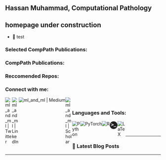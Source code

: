 ## Hassan Muhammad, Computational Pathology

## homepage under construction
- 🔭 test

### Selected CompPath Publications:

### CompPath Publications:

### Reccomended Repos:


### Connect with me:

[<img align="left" alt="ml_and_ml | Twitter" width="22px" src="https://cdn.jsdelivr.net/npm/simple-icons@v3/icons/twitter.svg" />][twitter]
[<img align="left" alt="ml_and_ml | LinkedIn" width="22px" src="https://cdn.jsdelivr.net/npm/simple-icons@v3/icons/linkedin.svg" />][linkedin]
[<img align="left" alt="ml_and_ml | Medium" height="22px" src="https://inceptum-stor.icons8.com/2RovVa2PJX3Q/medium.svg" />][medium]
[<img align="left" alt="ml_and_ml | Scholar" width="22px" src="https://e7.pngegg.com/pngimages/31/731/png-clipart-google-scholar-education-research-doctor-of-philosophy-scholar-s-logo-monochrome.png" />][scholar]


<br />

### Languages and Tools:

[<img align="left" alt="Python" width="26px" src="https://raw.githubusercontent.com/jmnote/z-icons/master/svg/python.svg" />][webdevplaylist]
[<img align="left" alt="PyTorch" height="26px" src="https://upload.wikimedia.org/wikipedia/commons/thumb/1/10/PyTorch_logo_icon.svg/512px-PyTorch_logo_icon.svg.png" />][webdevplaylist]
[<img align="left" alt="R" height="26px" src="https://raw.githubusercontent.com/jmnote/z-icons/master/svg/r.svg" />][webdevplaylist]
[<img align="left" alt="Terminal" width="26px" src="https://raw.githubusercontent.com/github/explore/80688e429a7d4ef2fca1e82350fe8e3517d3494d/topics/terminal/terminal.png" />][webdevplaylist]
[<img align="left" alt="LaTeX" width="26px" src="https://upload.wikimedia.org/wikipedia/commons/9/95/TeXShop_icon.png" />][webdevplaylist]


<br />
<br />

---

### 📕 Latest Blog Posts


---


[website]: https://codeSTACKr.com
[medium]: https://medium.com/@MLandML
[scholar]: https://scholar.google.com/citations?user=yc8l1kcAAAAJ&hl=en
[course]: http://vsCodeHero.com
[twitter]: https://twitter.com/hassan_CV_AI
[linkedin]: https://www.linkedin.com/in/hassan1949/
[webdevplaylist]: https://www.youtube.com/playlist?list=PLkwxH9e_vrAJ0WbEsFA9W3I1W-g_BTsbt
[jsplaylist]: https://www.youtube.com/playlist?list=PLkwxH9e_vrALRJKu7wfXby3MKeflhTu6B
[cssplaylist]: https://www.youtube.com/playlist?list=PLkwxH9e_vrALSdvZuEh6gqQdmDoDIoqz4
[reactplaylist]: https://www.youtube.com/playlist?list=PLkwxH9e_vrAK4TdffpxKY3QGyHCpxFcQ0
